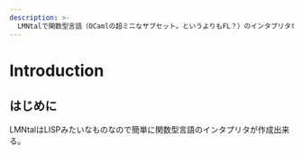 ```yaml
---
description: >-
  LMNtalで関数型言語（OCamlの超ミニなサブセット。というよりもFL？）のインタプリタを実装するページです。変なことを言っていたら教えて下さい（たぶんたくさんあると思います）。
---
```


# Introduction

## **はじめに** <a id="hajimeni"></a>

LMNtalはLISPみたいなものなので簡単に関数型言語のインタプリタが作成出来る。

##   <a id="undefined"></a>

